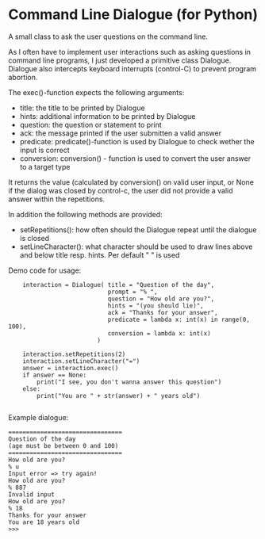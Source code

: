 # Command Line Dialogue (for Python)
A small class to ask the user questions on the command line.

As I often have to implement user interactions such as asking questions in command line programs, I just developed a primitive class Dialogue. Dialogue also intercepts keyboard interrupts (control-C) to prevent program abortion. 



The exec()-function expects the following arguments:

+ title: the title to be printed by Dialogue
+ hints: additional information to be printed by Dialogue
+ question: the question or statement to print
+ ack: the message printed if the user submitten a valid answer
+ predicate:  predicate()-function is used by Dialogue to check wether the input is correct
+ conversion: conversion() - function is used to convert the user answer to a  target type

It returns the value (calculated by conversion() on valid user input, or None if the dialog was closed by control-c, the user did not provide a valid answer within the repetitions.

In addition the following methods are provided:

+ setRepetitions(): how often should the Dialogue repeat until the dialogue is closed
+ setLineCharacter(): what character should be used to draw lines above and below title resp. hints. Per default " " is used



Demo code for usage:
```
    interaction = Dialogue( title = "Question of the day", 
                            prompt = "% ", 
                            question = "How old are you?", 
                            hints = "(you should lie)", 
                            ack = "Thanks for your answer",  
                            predicate = lambda x: int(x) in range(0, 100), 
                            conversion = lambda x: int(x)
                         )
                            
    interaction.setRepetitions(2)
    interaction.setLineCharacter("=")
    answer = interaction.exec()
    if answer == None:
        print("I see, you don't wanna answer this question")
    else:
        print("You are " + str(answer) + " years old")
    
```


Example dialogue:
```
================================
Question of the day
(age must be between 0 and 100)
================================
How old are you?
% u
Input error => try again!
How old are you?
% 887
Invalid input
How old are you?
% 18
Thanks for your answer
You are 18 years old
>>> 
```
